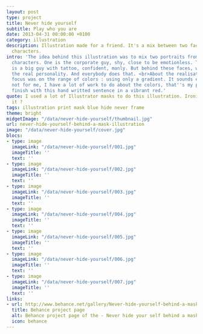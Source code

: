 ```yaml
---
layout: post
type: project
title: Never hide yourself
subtitle: Play who you are
date: 2013-04-31 00:00:00 +0100
category: illustration
description: Illustration made for a friend. It's a mix between two faces of differents
  characters.
intro: 'The idea behind this illustration was to mix two portraits from two defferents
  characters. One is the corporate guy, shy, close to be emotionless. The other
  is a big guy with tattoo, confident, manly. But behind these faces, we are hidding
  the real personality. And everybody does that. <br>About the realisation, my main
  focus was on the range of colors : using only a gradient. It sounds easy but it''s
  not for me, I have a lot of work to do about the colors, that''s my problem. To
  finish with this hand writted sentence in a vibrant red.'
quote: I used a lot of Illustrator masks to do this illustration. Ironic, isn't
  it ?
tags: illustration print mask blue hide never frame
theme: bright
midgetImage: "/data/never-hide-yourself/thumbnail.jpg"
url: never-hide-yourself-behind-a-mask-illustration
image: "/data/never-hide-yourself/cover.jpg"
blocs:
- type: image
  imageLink: "/data/never-hide-yourself/001.jpg"
  imageTitle: ''
  text: ''
- type: image
  imageLink: "/data/never-hide-yourself/002.jpg"
  imageTitle: ''
  text: ''
- type: image
  imageLink: "/data/never-hide-yourself/003.jpg"
  imageTitle: ''
  text: ''
- type: image
  imageLink: "/data/never-hide-yourself/004.jpg"
  imageTitle: ''
  text: ''
- type: image
  imageLink: "/data/never-hide-yourself/005.jpg"
  imageTitle: ''
  text: ''
- type: image
  imageLink: "/data/never-hide-yourself/006.jpg"
  imageTitle: ''
  text: ''
- type: image
  imageLink: "/data/never-hide-yourself/007.jpg"
  imageTitle: ''
  text: ''
links:
- url: http://www.behance.net/gallery/Never-hide-yourself-behind-a-mask/8404071
  title: Behance project page
  alt: Behance project page of the - Never hide your self behind a mask - illustration
  icon: behance
---
```

